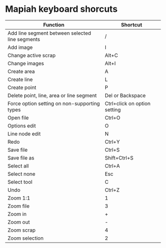 # Mapiah keyboard shorcuts

| Function                                        | Shortcut                     |
| ----------------------------------------------- | ---------------------------- |
| Add line segment between selected line segments | /                            |
| Add image                                       | I                            |
| Change active scrap                             | Alt+C                        |
| Change images                                   | Alt+I                        |
| Create area                                     | A                            |
| Create line                                     | L                            |
| Create point                                    | P                            |
| Delete point, line, area or line segment        | Del or Backspace             |
| Force option setting on non-supporting types    | Ctrl+click on option setting |
| Open file                                       | Ctrl+O                       |
| Options edit                                    | O                            |
| Line node edit                                  | N                            |
| Redo                                            | Ctrl+Y                       |
| Save file                                       | Ctrl+S                       |
| Save file as                                    | Shift+Ctrl+S                 |
| Select all                                      | Ctrl+A                       |
| Select none                                     | Esc                          |
| Select tool                                     | C                            |
| Undo                                            | Ctrl+Z                       |
| Zoom 1:1                                        | 1                            |
| Zoom file                                       | 3                            |
| Zoom in                                         | +                            |
| Zoom out                                        | -                            |
| Zoom scrap                                      | 4                            |
| Zoom selection                                  | 2                            |
